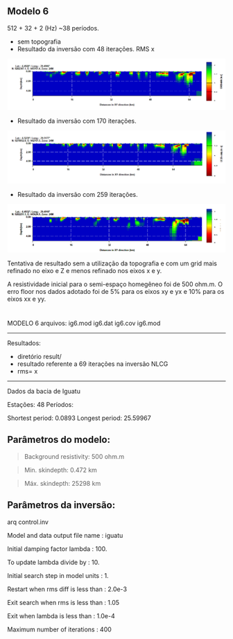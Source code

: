 ## Modelo 6
512 + 32 + 2 (Hz)
~38 períodos.
* sem topografia
* Resultado da inversão com 48 iterações. 
RMS x

<img src='https://github.com/arturbenevides/MSc_Geophysics/blob/master/ModEM/ig6.2_48it.bmp' width=900>

* Resultado da inversão com 170 iterações.

<img src='https://github.com/arturbenevides/MSc_Geophysics/blob/master/ModEM/ig6.2_170it.bmp' width=900>

* Resultado da inversão com 259 iterações.
<img src='https://github.com/arturbenevides/MSc_Geophysics/blob/master/ModEM/ig6.2_259it.bmp' width=900>

Tentativa de resultado sem a utilização da topografia e com um grid mais refinado no eixo e Z e menos refinado nos eixos x e y.

A resistividade  inicial para o semi-espaço homegêneo foi de 500 ohm.m.
O erro floor nos dados adotado foi de 5% para os eixos xy e yx e 10% para os eixos xx e yy.


#
MODELO 6
arquivos:
ig6.mod
ig6.dat
ig6.cov
ig6.mod

__________________________________________________
Resultados: 
* diretório result/
* resultado referente a 69 iterações na inversão NLCG
* rms=  x
__________________________________________________
Dados da bacia de Iguatu

Estações: 48
Períodos: 

Shortest period: 0.0893
Longest period: 25.59967

## Parâmetros do modelo:

> Background resistivity: 500 ohm.m

> Min. skindepth: 0.472 km

> Máx. skindepth: 25298 km

## Parâmetros da inversão:

arq control.inv

Model and data output file name    : iguatu

Initial damping factor lambda      : 100.

To update lambda divide by         : 10.

Initial search step in model units : 1.

Restart when rms diff is less than : 2.0e-3

Exit search when rms is less than  : 1.05

Exit when lambda is less than      : 1.0e-4

Maximum number of iterations       : 400
